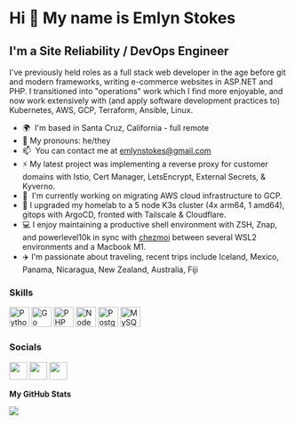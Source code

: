 <!--
**eastokes/eastokes** is a ✨ _special_ ✨ repository because its `README.md` (this file) appears on your GitHub profile.

Here are some ideas to get you started:

- 🔭 I’m currently working on ...
- 🌱 I’m currently learning ...
- 👯 I’m looking to collaborate on ...
- 🤔 I’m looking for help with ...
- 💬 Ask me about ...
- 📫 How to reach me: ...
- 😄 Pronouns: ...
- ⚡ Fun fact: ...
-->

Hi 👋 My name is Emlyn Stokes
=============================

I'm a Site Reliability / DevOps Engineer
----------------------------------------

I've previously held roles as a full stack web developer in the age before git and modern frameworks, writing e-commerce websites in ASP.NET and PHP. I transitioned into "operations" work which I find more enjoyable, and now work extensively with (and apply software development practices to) Kubernetes, AWS, GCP, Terraform, Ansible, Linux.

* 🌍  I'm based in Santa Cruz, California - full remote
* 🥰  My pronouns: he/they
* 📫  You can contact me at [emlynstokes@gmail.com](mailto:emlynstokes@gmail.com)
* ⚡  My latest project was implementing a reverse proxy for customer domains with Istio, Cert Manager, LetsEncrypt, External Secrets, & Kyverno.
* 🚀  I'm currently working on migrating AWS cloud infrastructure to GCP.
* 🌱  I upgraded my homelab to a 5 node K3s cluster (4x arm64, 1 amd64), gitops with ArgoCD, fronted with Tailscale & Cloudflare. 
* 💻  I enjoy maintaining a productive shell environment with ZSH, Znap, and powerlevel10k in sync with [chezmoi](https://www.chezmoi.io/) between several WSL2 environments and a Macbook M1.
* ✈️  I'm passionate about traveling, recent trips include Iceland, Mexico, Panama, Nicaragua, New Zealand, Australia, Fiji

### Skills


<p align="left">
<a href="https://www.python.org/" target="_blank" rel="noreferrer"><img src="https://raw.githubusercontent.com/danielcranney/readme-generator/main/public/icons/skills/python-colored.svg" width="36" height="36" alt="Python" /></a>
<a href="https://go.dev/doc/" target="_blank" rel="noreferrer"><img src="https://raw.githubusercontent.com/danielcranney/readme-generator/main/public/icons/skills/go-colored.svg" width="36" height="36" alt="Go" /></a>
<a href="https://www.php.net/" target="_blank" rel="noreferrer"><img src="https://raw.githubusercontent.com/danielcranney/readme-generator/main/public/icons/skills/php-colored.svg" width="36" height="36" alt="PHP" /></a>
<a href="https://nodejs.org/en/" target="_blank" rel="noreferrer"><img src="https://raw.githubusercontent.com/danielcranney/readme-generator/main/public/icons/skills/nodejs-colored.svg" width="36" height="36" alt="NodeJS" /></a>
<a href="https://www.postgresql.org/" target="_blank" rel="noreferrer"><img src="https://raw.githubusercontent.com/danielcranney/readme-generator/main/public/icons/skills/postgresql-colored.svg" width="36" height="36" alt="PostgreSQL" /></a>
<a href="https://www.mysql.com/" target="_blank" rel="noreferrer"><img src="https://raw.githubusercontent.com/danielcranney/readme-generator/main/public/icons/skills/mysql-colored.svg" width="36" height="36" alt="MySQL" /></a>
</p>


### Socials

<p align="left"> <a href="https://www.dev.to/eastokes" target="_blank" rel="noreferrer"><img src="https://raw.githubusercontent.com/danielcranney/readme-generator/main/public/icons/socials/devdotto.svg" width="32" height="32" /></a> <a href="https://www.github.com/eastokes" target="_blank" rel="noreferrer"><img src="https://raw.githubusercontent.com/danielcranney/readme-generator/main/public/icons/socials/github.svg" width="32" height="32" /></a> <a href="https://www.linkedin.com/in/eastokes" target="_blank" rel="noreferrer"><img src="https://raw.githubusercontent.com/danielcranney/readme-generator/main/public/icons/socials/linkedin.svg" width="32" height="32" /></a></p>

<b>My GitHub Stats</b>

<a href="http://www.github.com/eastokes"><img src="https://github-readme-streak-stats.herokuapp.com/?user=eastokes&stroke=ffffff&background=1c1917&ring=0891b2&fire=0891b2&currStreakNum=ffffff&currStreakLabel=0891b2&sideNums=ffffff&sideLabels=ffffff&dates=ffffff&hide_border=true" /></a>
